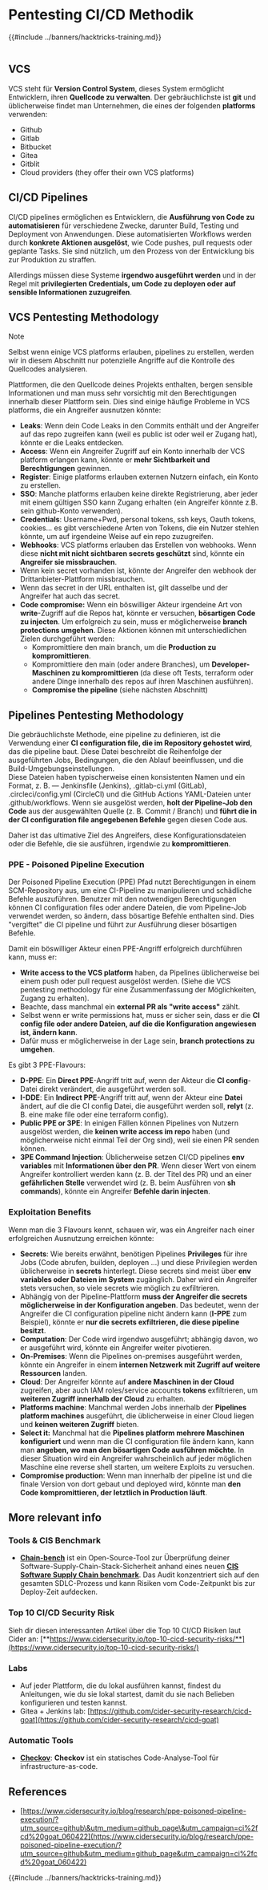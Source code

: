 # Pentesting CI/CD Methodik

{{#include ../banners/hacktricks-training.md}}

<figure><img src="../images/CLOUD-logo-letters.svg" alt=""><figcaption></figcaption></figure>

## VCS

VCS steht für **Version Control System**, dieses System ermöglicht Entwicklern, ihren **Quellcode zu verwalten**. Der gebräuchlichste ist **git** und üblicherweise findet man Unternehmen, die eines der folgenden **platforms** verwenden:

- Github
- Gitlab
- Bitbucket
- Gitea
- Gitblit
- Cloud providers (they offer their own VCS platforms)


## CI/CD Pipelines

CI/CD pipelines ermöglichen es Entwicklern, die **Ausführung von Code zu automatisieren** für verschiedene Zwecke, darunter Build, Testing und Deployment von Anwendungen. Diese automatisierten Workflows werden durch **konkrete Aktionen ausgelöst**, wie Code pushes, pull requests oder geplante Tasks. Sie sind nützlich, um den Prozess von der Entwicklung bis zur Produktion zu straffen.

Allerdings müssen diese Systeme **irgendwo ausgeführt werden** und in der Regel mit **privilegierten Credentials, um Code zu deployen oder auf sensible Informationen zuzugreifen**.

## VCS Pentesting Methodology

> [!NOTE]
> Selbst wenn einige VCS platforms erlauben, pipelines zu erstellen, werden wir in diesem Abschnitt nur potenzielle Angriffe auf die Kontrolle des Quellcodes analysieren.

Plattformen, die den Quellcode deines Projekts enthalten, bergen sensible Informationen und man muss sehr vorsichtig mit den Berechtigungen innerhalb dieser Plattform sein. Dies sind einige häufige Probleme in VCS platforms, die ein Angreifer ausnutzen könnte:

- **Leaks**: Wenn dein Code Leaks in den Commits enthält und der Angreifer auf das repo zugreifen kann (weil es public ist oder weil er Zugang hat), könnte er die Leaks entdecken.
- **Access**: Wenn ein Angreifer Zugriff auf ein Konto innerhalb der VCS platform erlangen kann, könnte er **mehr Sichtbarkeit und Berechtigungen** gewinnen.
- **Register**: Einige platforms erlauben externen Nutzern einfach, ein Konto zu erstellen.
- **SSO**: Manche platforms erlauben keine direkte Registrierung, aber jeder mit einem gültigen SSO kann Zugang erhalten (ein Angreifer könnte z.B. sein github-Konto verwenden).
- **Credentials**: Username+Pwd, personal tokens, ssh keys, Oauth tokens, cookies... es gibt verschiedene Arten von Tokens, die ein Nutzer stehlen könnte, um auf irgendeine Weise auf ein repo zuzugreifen.
- **Webhooks**: VCS platforms erlauben das Erstellen von webhooks. Wenn diese **nicht mit nicht sichtbaren secrets geschützt** sind, könnte ein **Angreifer sie missbrauchen**.
- Wenn kein secret vorhanden ist, könnte der Angreifer den webhook der Drittanbieter-Plattform missbrauchen.
- Wenn das secret in der URL enthalten ist, gilt dasselbe und der Angreifer hat auch das secret.
- **Code compromise:** Wenn ein böswilliger Akteur irgendeine Art von **write**-Zugriff auf die Repos hat, könnte er versuchen, **bösartigen Code zu injecten**. Um erfolgreich zu sein, muss er möglicherweise **branch protections umgehen**. Diese Aktionen können mit unterschiedlichen Zielen durchgeführt werden:
  - Kompromittiere den main branch, um die **Production zu kompromittieren**.
  - Kompromittiere den main (oder andere Branches), um **Developer-Maschinen zu kompromittieren** (da diese oft Tests, terraform oder andere Dinge innerhalb des repos auf ihren Maschinen ausführen).
  - **Compromise the pipeline** (siehe nächsten Abschnitt)

## Pipelines Pentesting Methodology

Die gebräuchlichste Methode, eine pipeline zu definieren, ist die Verwendung einer **CI configuration file, die im Repository gehostet wird**, das die pipeline baut. Diese Datei beschreibt die Reihenfolge der ausgeführten Jobs, Bedingungen, die den Ablauf beeinflussen, und die Build-Umgebungseinstellungen.\
Diese Dateien haben typischerweise einen konsistenten Namen und ein Format, z. B. — Jenkinsfile (Jenkins), .gitlab-ci.yml (GitLab), .circleci/config.yml (CircleCI) und die GitHub Actions YAML-Dateien unter .github/workflows. Wenn sie ausgelöst werden, **holt der Pipeline-Job den Code** aus der ausgewählten Quelle (z. B. Commit / Branch) und **führt die in der CI configuration file angegebenen Befehle** gegen diesen Code aus.

Daher ist das ultimative Ziel des Angreifers, diese Konfigurationsdateien oder die Befehle, die sie ausführen, irgendwie zu **kompromittieren**.

### PPE - Poisoned Pipeline Execution

Der Poisoned Pipeline Execution (PPE) Pfad nutzt Berechtigungen in einem SCM-Repository aus, um eine CI-Pipeline zu manipulieren und schädliche Befehle auszuführen. Benutzer mit den notwendigen Berechtigungen können CI configuration files oder andere Dateien, die vom Pipeline-Job verwendet werden, so ändern, dass bösartige Befehle enthalten sind. Dies "vergiftet" die CI pipeline und führt zur Ausführung dieser bösartigen Befehle.

Damit ein böswilliger Akteur einen PPE-Angriff erfolgreich durchführen kann, muss er:

- **Write access to the VCS platform** haben, da Pipelines üblicherweise bei einem push oder pull request ausgelöst werden. (Siehe die VCS pentesting methodology für eine Zusammenfassung der Möglichkeiten, Zugang zu erhalten).
- Beachte, dass manchmal ein **external PR als "write access"** zählt.
- Selbst wenn er write permissions hat, muss er sicher sein, dass er die **CI config file oder andere Dateien, auf die die Konfiguration angewiesen ist, ändern kann**.
- Dafür muss er möglicherweise in der Lage sein, **branch protections zu umgehen**.

Es gibt 3 PPE-Flavours:

- **D-PPE**: Ein **Direct PPE**-Angriff tritt auf, wenn der Akteur die **CI config**-Datei direkt verändert, die ausgeführt werden soll.
- **I-DDE**: Ein **Indirect PPE**-Angriff tritt auf, wenn der Akteur eine **Datei** ändert, auf die die CI config Datei, die ausgeführt werden soll, **relyt** (z. B. eine make file oder eine terraform config).
- **Public PPE or 3PE**: In einigen Fällen können Pipelines von Nutzern ausgelöst werden, die **keinen write access im repo** haben (und möglicherweise nicht einmal Teil der Org sind), weil sie einen PR senden können.
- **3PE Command Injection**: Üblicherweise setzen CI/CD pipelines **env variables** mit **Informationen über den PR**. Wenn dieser Wert von einem Angreifer kontrolliert werden kann (z. B. der Titel des PR) und an einer **gefährlichen Stelle** verwendet wird (z. B. beim Ausführen von **sh commands**), könnte ein Angreifer **Befehle darin injecten**.

### Exploitation Benefits

Wenn man die 3 Flavours kennt, schauen wir, was ein Angreifer nach einer erfolgreichen Ausnutzung erreichen könnte:

- **Secrets**: Wie bereits erwähnt, benötigen Pipelines **Privileges** für ihre Jobs (Code abrufen, builden, deployen ...) und diese Privilegien werden üblicherweise in **secrets** hinterlegt. Diese secrets sind meist über **env variables oder Dateien im System** zugänglich. Daher wird ein Angreifer stets versuchen, so viele secrets wie möglich zu exfiltrieren.
- Abhängig von der Pipeline-Plattform **muss der Angreifer die secrets möglicherweise in der Konfiguration angeben**. Das bedeutet, wenn der Angreifer die CI configuration pipeline nicht ändern kann (**I-PPE** zum Beispiel), könnte er **nur die secrets exfiltrieren, die diese pipeline besitzt**.
- **Computation**: Der Code wird irgendwo ausgeführt; abhängig davon, wo er ausgeführt wird, könnte ein Angreifer weiter pivotieren.
- **On-Premises**: Wenn die Pipelines on-premises ausgeführt werden, könnte ein Angreifer in einem **internen Netzwerk mit Zugriff auf weitere Ressourcen** landen.
- **Cloud**: Der Angreifer könnte auf **andere Maschinen in der Cloud** zugreifen, aber auch IAM roles/service accounts **tokens** exfiltrieren, um **weiteren Zugriff innerhalb der Cloud** zu erhalten.
- **Platforms machine**: Manchmal werden Jobs innerhalb der **Pipelines platform machines** ausgeführt, die üblicherweise in einer Cloud liegen und **keinen weiteren Zugriff** bieten.
- **Select it:** Manchmal hat die **Pipelines platform mehrere Maschinen konfiguriert** und wenn man die CI configuration file ändern kann, kann man **angeben, wo man den bösartigen Code ausführen möchte**. In dieser Situation wird ein Angreifer wahrscheinlich auf jeder möglichen Maschine eine reverse shell starten, um weitere Exploits zu versuchen.
- **Compromise production**: Wenn man innerhalb der pipeline ist und die finale Version von dort gebaut und deployed wird, könnte man **den Code kompromittieren, der letztlich in Production läuft**.

## More relevant info

### Tools & CIS Benchmark

- [**Chain-bench**](https://github.com/aquasecurity/chain-bench) ist ein Open-Source-Tool zur Überprüfung deiner Software-Supply-Chain-Stack-Sicherheit anhand eines neuen [**CIS Software Supply Chain benchmark**](https://github.com/aquasecurity/chain-bench/blob/main/docs/CIS-Software-Supply-Chain-Security-Guide-v1.0.pdf). Das Audit konzentriert sich auf den gesamten SDLC-Prozess und kann Risiken vom Code-Zeitpunkt bis zur Deploy-Zeit aufdecken.

### Top 10 CI/CD Security Risk

Sieh dir diesen interessanten Artikel über die Top 10 CI/CD Risiken laut Cider an: [**https://www.cidersecurity.io/top-10-cicd-security-risks/**](https://www.cidersecurity.io/top-10-cicd-security-risks/)

### Labs

- Auf jeder Plattform, die du lokal ausführen kannst, findest du Anleitungen, wie du sie lokal startest, damit du sie nach Belieben konfigurieren und testen kannst.
- Gitea + Jenkins lab: [https://github.com/cider-security-research/cicd-goat](https://github.com/cider-security-research/cicd-goat)

### Automatic Tools

- [**Checkov**](https://github.com/bridgecrewio/checkov): **Checkov** ist ein statisches Code-Analyse-Tool für infrastructure-as-code.

## References

- [https://www.cidersecurity.io/blog/research/ppe-poisoned-pipeline-execution/?utm_source=github\&utm_medium=github_page\&utm_campaign=ci%2fcd%20goat_060422](https://www.cidersecurity.io/blog/research/ppe-poisoned-pipeline-execution/?utm_source=github&utm_medium=github_page&utm_campaign=ci%2fcd%20goat_060422)


{{#include ../banners/hacktricks-training.md}}
